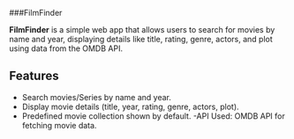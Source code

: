###FilmFinder

**FilmFinder** is a simple web app that allows users to search for movies by name and year, displaying details like title, rating, genre, actors, and plot using data from the OMDB API.

## Features
- Search movies/Series by name and year.
- Display movie details (title, year, rating, genre, actors, plot).
- Predefined movie collection shown by default.
-API Used:
OMDB API for fetching movie data.
